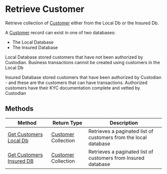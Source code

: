 # Retrieve Customer

Retrieve collection of [Customer] either from the Local Db or the Insured Db.

A [Customer] record can exist in one of two databases:

-   The Local Database
-   The Insured Database

Local Database stored customers that have not been authorized by Custodian. Business transactions cannot be created using customers in the Local Db

Insured Database stored customers that have been authorized by Custodian - and these are the customers that can have transactions. Authorized customers have their KYC documentation complete and vetted by Custodian

## Methods

| Method                     | Return Type           | Description                                                     |
| -------------------------- | --------------------- | --------------------------------------------------------------- |
| [Get Customers Local Db]   | [Customer] Collection | Retrieves a paginated list of customers from the local database |
| [Get Customers Insured DB] | [Customer] Collection | Retrieves a paginated list of customers from Insured database   |

[Customer]: /src/customer-entity.md
[Get Customers Local Db]: /src/get-customers-local-db.md
[Get Customers Insured DB]: /src/get-customers-insured-db.md
